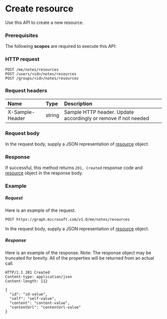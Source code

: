 # Create resource

Use this API to create a new resource.
### Prerequisites
The following **scopes** are required to execute this API: 
### HTTP request
<!-- { "blockType": "ignored" } -->
```http
POST /me/notes/resources
POST /users/<id>/notes/resources
POST /groups/<id>/notes/resources

```
### Request headers
| Name       | Type | Description|
|:---------------|:--------|:----------|
| X-Sample-Header  | string  | Sample HTTP header. Update accordingly or remove if not needed|

### Request body
In the request body, supply a JSON representation of [resource](../resources/resource.md) object.


### Response
If successful, this method returns `201, Created` response code and [resource](../resources/resource.md) object in the response body.

### Example
##### Request
Here is an example of the request.
<!-- {
  "blockType": "request",
  "name": "create_resource_from_notes"
}-->
```http
POST https://graph.microsoft.com/v1.0/me/notes/resources
```
In the request body, supply a JSON representation of [resource](../resources/resource.md) object.
##### Response
Here is an example of the response. Note: The response object may be truncated for brevity. All of the properties will be returned from an actual call.
<!-- {
  "blockType": "response",
  "truncated": true,
  "@odata.type": "microsoft.graph.resource"
} -->
```http
HTTP/1.1 201 Created
Content-type: application/json
Content-length: 112

{
  "id": "id-value",
  "self": "self-value",
  "content": "content-value",
  "contentUrl": "contentUrl-value"
}
```

<!-- uuid: 8fcb5dbc-d5aa-4681-8e31-b001d5168d79
2015-10-25 14:57:30 UTC -->
<!-- {
  "type": "#page.annotation",
  "description": "Create resource",
  "keywords": "",
  "section": "documentation",
  "tocPath": ""
}-->